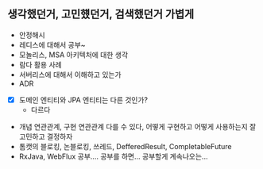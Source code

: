 ## 생각했던거, 고민헀던거, 검색했던거 가볍게

- 안정해시
- 레디스에 대해서 공부~
- 모놀리스, MSA 아키텍처에 대한 생각
- 람다 활용 사례
- 서버리스에 대해서 이해하고 있는가
- ADR
- [x] 도메인 엔티티와 JPA 엔티티는 다른 것인가?
    - 다르다
- 개념 연관관계, 구현 연관관계 다를 수 있다, 어떻게 구현하고 어떻게 사용하는지 잘 고민하고 결정하자
- 톰캣의 블로킹, 논블로킹, 쓰레드, DefferedResult, CompletableFuture
- RxJava, WebFlux 공부.... 공부를 하면... 공부할게 계속나오는...
